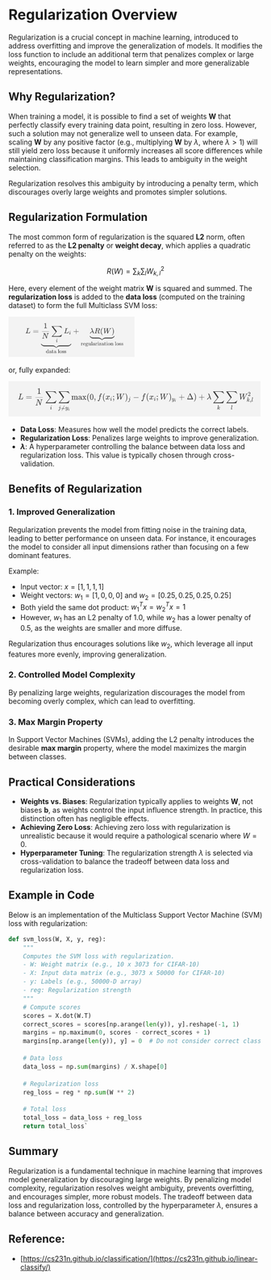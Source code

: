 # Regularization Overview

Regularization is a crucial concept in machine learning, introduced to address overfitting and improve the generalization of models. It modifies the loss function to include an additional term that penalizes complex or large weights, encouraging the model to learn simpler and more generalizable representations.

## Why Regularization?

When training a model, it is possible to find a set of weights **W** that perfectly classify every training data point, resulting in zero loss. However, such a solution may not generalize well to unseen data. For example, scaling **W** by any positive factor (e.g., multiplying **W** by $\lambda$, where $\lambda > 1$) will still yield zero loss because it uniformly increases all score differences while maintaining classification margins. This leads to ambiguity in the weight selection.

Regularization resolves this ambiguity by introducing a penalty term, which discourages overly large weights and promotes simpler solutions.

## Regularization Formulation

The most common form of regularization is the squared **L2** norm, often referred to as the **L2 penalty** or **weight decay**, which applies a quadratic penalty on the weights: 

$$R(W) = \sum_k \sum_l W_{k,l}^2$$

Here, every element of the weight matrix **W** is squared and summed. The **regularization loss** is added to the **data loss** (computed on the training dataset) to form the full Multiclass SVM loss:

<!-- $$L = \underbrace{\frac{1}{N} \sum_i L_i}_\text{data loss} + \underbrace{\lambda R(W)}_\text{regularization loss}$$ -->

<img src="full-Multiclass-SVM-loss.png" alt="full-Multiclass-SVM-loss" width="250" height="80"/>


or, fully expanded:

<!-- $$L = \frac{1}{N} \sum_i \sum_{j \neq y_i} \max(0, f(x_i; W)_j - f(x_i; W)_{y_i} + \Delta) + \lambda \sum_k \sum_l W_{k,l}^2$$ -->

<img src="full-expanded-Multiclass-SVM-loss.png" alt="full-expanded-Multiclass-SVM-loss" width="500" height="70"/>


-   **Data Loss**: Measures how well the model predicts the correct labels.
-   **Regularization Loss**: Penalizes large weights to improve generalization.
-   **$\lambda$**: A hyperparameter controlling the balance between data loss and regularization loss. This value is typically chosen through cross-validation.

## Benefits of Regularization

### 1. **Improved Generalization**

Regularization prevents the model from fitting noise in the training data, leading to better performance on unseen data. For instance, it encourages the model to consider all input dimensions rather than focusing on a few dominant features.

Example:

-   Input vector: $x = [1,1,1,1]$
-   Weight vectors: $w_1 = [1,0,0,0]$ and $w_2 = [0.25,0.25,0.25,0.25]$
-   Both yield the same dot product: $w_1^T x = w_2^T x = 1$
-   However, $w_1$ has an L2 penalty of 1.0, while $w_2$ has a lower penalty of 0.5, as the weights are smaller and more diffuse.

Regularization thus encourages solutions like $w_2$, which leverage all input features more evenly, improving generalization.


### 2. **Controlled Model Complexity**

By penalizing large weights, regularization discourages the model from becoming overly complex, which can lead to overfitting.

### 3. **Max Margin Property**

In Support Vector Machines (SVMs), adding the L2 penalty introduces the desirable **max margin** property, where the model maximizes the margin between classes.


## Practical Considerations

-   **Weights vs. Biases**: Regularization typically applies to weights **W**, not biases **b**, as weights control the input influence strength. In practice, this distinction often has negligible effects.
-   **Achieving Zero Loss**: Achieving zero loss with regularization is unrealistic because it would require a pathological scenario where $W=0$.
-   **Hyperparameter Tuning**: The regularization strength $\lambda$ is selected via cross-validation to balance the tradeoff between data loss and regularization loss.

## Example in Code

Below is an implementation of the Multiclass Support Vector Machine (SVM) loss with regularization:

```python
def svm_loss(W, X, y, reg):
    """
    Computes the SVM loss with regularization.
    - W: Weight matrix (e.g., 10 x 3073 for CIFAR-10)
    - X: Input data matrix (e.g., 3073 x 50000 for CIFAR-10)
    - y: Labels (e.g., 50000-D array)
    - reg: Regularization strength
    """
    # Compute scores
    scores = X.dot(W.T)
    correct_scores = scores[np.arange(len(y)), y].reshape(-1, 1)
    margins = np.maximum(0, scores - correct_scores + 1)
    margins[np.arange(len(y)), y] = 0  # Do not consider correct class

    # Data loss
    data_loss = np.sum(margins) / X.shape[0]

    # Regularization loss
    reg_loss = reg * np.sum(W ** 2)

    # Total loss
    total_loss = data_loss + reg_loss
    return total_loss` 
```

## Summary

Regularization is a fundamental technique in machine learning that improves model generalization by discouraging large weights. By penalizing model complexity, regularization resolves weight ambiguity, prevents overfitting, and encourages simpler, more robust models. The tradeoff between data loss and regularization loss, controlled by the hyperparameter $\lambda$, ensures a balance between accuracy and generalization.

## Reference:
- [https://cs231n.github.io/classification/](https://cs231n.github.io/linear-classify/)
